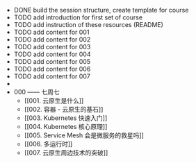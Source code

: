 - DONE build the session structure, create template for course
- TODO add introduction for first set of course
- TODO add instruction of these resources (README)
- TODO add content for 001
- TODO add content for 002
- TODO add content for 003
- TODO add content for 004
- TODO add content for 005
- TODO add content for 006
- TODO add content for 007
-
- 000 —— 七周七
	- [[001. 云原生是什么]]
	- [[002. 容器 - 云原生的基石]]
	- [[003. Kubernetes 快速入门]]
	- [[004. Kubernetes 核心原理]]
	- [[005. Service Mesh 会是微服务的救星吗]]
	- [[006. 多运行时]]
	- [[007. 云原生周边技术的突破]]